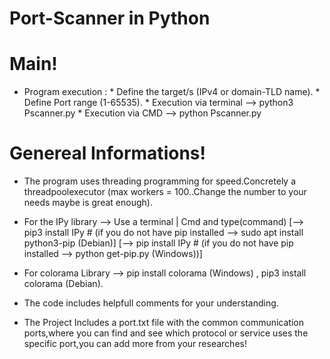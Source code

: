 # Port-Scanner in Python

# Main!
* Program execution : * Define the target/s (IPv4 or domain-TLD name). 
                      * Define Port range (1-65535).
                      * Execution via terminal --> python3 Pscanner.py
                      * Execution via CMD --> python Pscanner.py
                    
# Genereal Informations!
* The program uses threading programming for speed.Concretely a threadpoolexecutor (max workers = 100..Change the number to your needs maybe is great enough).
* For the IPy library --> Use a terminal | Cmd and type(command) [--> pip3 install IPy # (if you do not have pip installed --> sudo apt install python3-pip (Debian)]
                                                                [--> pip install IPy # (if you do not have pip installed --> python get-pip.py (Windows))]
                                                                                                         
* For colorama Library --> pip install colorama (Windows) , pip3 install colorama (Debian).                                                                                          
* The code includes helpfull comments for your understanding.
* The Project Includes a port.txt file with the common communication ports,where you can find and see which protocol or service uses the specific port,you can add more from your researches!
